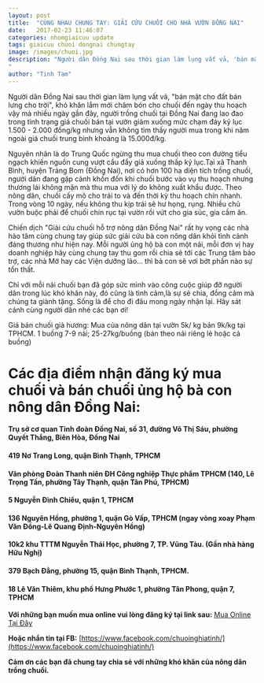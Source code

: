 ```yaml
---
layout: post
title:  "CÙNG NHAU CHUNG TAY: GIẢI CỨU CHUỐI CHO NHÀ VƯỜN ĐỒNG NAI"
date:   2017-02-23 11:46:07
categories: nhomgiaicuu update
tags: giaicuu chuoi dongnai chungtay
image: /images/chuoi.jpg
description: "Người dân Đồng Nai sau thời gian làm lụng vất vả, 'bán mặt cho đất bán lưng cho trời', khó khăn lắm mới chăm bón cho chuối đến ngày thu hoạch vậy mà nhiều ngày gần đây, người trồng chuối tại Đồng Nai đang lao đao trong tình trạng giá chuối bán tại vườn giảm xuống mức chạm đáy kỷ lục 1.500 - 2.000 đồng/kg nhưng vẫn không tìm thấy người mua trong khi năm ngoài giá chuối trung bình khoảng là 15.000đ/kg.
"
author: "Tinh Tam"
---
```


Người dân Đồng Nai sau thời gian làm lụng vất vả, "bán mặt cho đất bán lưng cho trời", khó khăn lắm mới chăm bón cho chuối đến ngày thu hoạch vậy mà nhiều ngày gần đây, người trồng chuối tại Đồng Nai đang lao đao trong tình trạng giá chuối bán tại vườn giảm xuống mức chạm đáy kỷ lục 1.500 - 2.000 đồng/kg nhưng vẫn không tìm thấy người mua trong khi năm ngoài giá chuối trung bình khoảng là 15.000đ/kg.

Nguyên nhân là do Trung Quốc ngừng thu mua chuối theo con đường tiểu ngạch khiến nguồn cung vượt cầu đẩy giá xuống thấp kỷ lục.Tại xã Thanh Bình, huyện Trảng Bom (Đồng Nai), nơi có hơn 100 ha diện tích trồng chuối, người dân đang gặp cảnh khốn đốn khi chuối bước vào vụ thu hoạch nhưng thương lái không mặn mà thu mua với lý do không xuất khẩu được.
Theo nông dân, chuối cấy mô cho trái to và đến thời kỳ thu hoạch chín nhanh. Trong vòng 10 ngày, nếu không thu kịp trái sẽ hư họng, rụng. Nhiều chủ vườn buộc phải để chuối chín rục tại vườn rồi vứt cho gia súc, gia cầm ăn. 

Chiến dịch "Giải cứu chuối hỗ trợ nông dân Đồng Nai" rất hy vọng các nhà hảo tâm cùng chung tay giúp sức giải cứu bà con nông dân khỏi tình cảnh đáng thương như hiện nay. Mỗi người ủng hộ bà con một nải, mỗi đơn vị hay doanh nghiệp hãy cùng chung tay thu gom rồi chia sẻ tới các Trung tâm bảo trợ, các nhà Mở hay các Viện dưỡng lão... thì bà con sẽ vơi bớt phần nào sự tổn thất. 

Chỉ với mỗi nải chuối bạn đã góp sức mình vào công cuộc giúp đỡ người dân trong lúc khó khăn này, đó cũng là tình cảm,là sự sẻ chia, đồng cảm mà chúng ta giành tặng. Sống là để cho đi đâu mong ngày nhận lại. Hãy sát cánh cùng người dân nhé các bạn ơi!

Giá bán chuối già hương: Mua của nông dân tại vườn 5k/ kg bán 9k/kg tại TPHCM. 1 buồng 7-9 nải; 25-27kg/buồng (bán theo nải riêng lẻ hoặc cả buồng)


# Các địa điểm nhận đăng ký mua chuối và bán chuối ủng hộ bà con nông dân Đồng Nai:

#### Trụ sở cơ quan Tỉnh đoàn Đồng Nai, số 31, đường Võ Thị Sáu, phường Quyết Thắng, Biên Hòa, Đồng Nai

#### 419 Nơ Trang Long, quận Bình Thạnh, TPHCM

#### Văn phòng Đoàn Thanh niên ĐH Công nghiệp Thực phẩm TPHCM (140, Lê Trọng Tấn, phường Tây Thạnh, quận Tân Phú, TPHCM)

#### 5 Nguyễn Đình Chiểu, quận 1, TPHCM

#### 136 Nguyên Hồng, phường 1, quận Gò Vấp, TPHCM (ngay vòng xoay Phạm Văn Đồng-Lê Quang Định-Nguyên Hồng)


#### 10k2 khu TTTM Nguyễn Thái Học, phường 7, TP. Vũng Tàu. (Gần nhà hàng Hữu Nghị)


#### 379 Bạch Đằng, phường 15, quận Bình Thạnh, TPHCM.


#### 18 Lê Văn Thiêm, khu phố Hưng Phước 1, phường Tân Phong, quận 7, TPHCM

**Với những bạn muốn mua online vui lòng đăng ký tại link sau:**
[Mua Online Tại Đây](https://goo.gl/forms/6Cs0McBNNE6mATQG2)

**Hoặc nhắn tin tại FB:** [https://www.facebook.com/chuoinghiatinh/](https://www.facebook.com/chuoinghiatinh/)

**Cảm ơn các bạn đã chung tay chia sẻ với những khó khăn của nông dân trồng chuối.**
